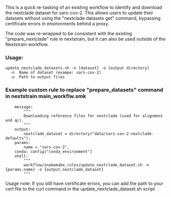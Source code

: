 This is a quick re-tasking of an existing workflow to identify and download the nextclade dataset for sars-cov-2.  This allows users to update their datasets without using the "nextclade datasets get" command, bypassing certificate errors in environments behind a proxy.

The code was re-wrapped to be consistent with the existing "prepare_nextclade" rule in nextstrain, but it can also be used outside of the Nextstrain workflow.

### Usage:
```
update_nextclade_datasets.sh -n [dataset] -o [output directory]
  -n  Name of dataset (exampe: sars-cov-2)
  -o  Path to output files
```

### Example custom rule to replace "prepare_datasets" command in nextstrain main_workflw.smk
```rule custom_prepare_nextclade:
    message:
        """
        Downloading reference files for nextclade (used for alignment and qc).
        """
    output:
        nextclade_dataset = directory("data/sars-cov-2-nextclade-defaults"),
    params:
        name = "sars-cov-2",
    conda: config["conda_environment"]
    shell:
        """
        workflow/snakemake_rules/update_nextclade_dataset.sh -n {params.name} -o {output.nextclade_dataset}
        """
```

Usage note: If you still have certificate errors, you can add the path to your cert file to the curl command in the update_nextclade_dataset.sh script
